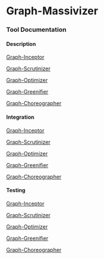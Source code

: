 # Graph-Massivizer


### Tool Documentation

#### Description
[Graph-Inceptor](https://github.com/graph-massivizer/graph-inceptor#tool-description)

[Graph-Scrutinizer](https://github.com/graph-massivizer/graph-scrutinizer#tool-description)

[Graph-Optimizer](https://github.com/graph-massivizer/graph-optimizer#tool-description)

[Graph-Greenifier](https://github.com/graph-massivizer/graph-greenifier#tool-description)

[Graph-Choreographer](https://github.com/graph-massivizer/graph-choreographer#tool-description)

#### Integration
[Graph-Inceptor](https://github.com/graph-massivizer/graph-inceptor#tool-integration)

[Graph-Scrutinizer](https://github.com/graph-massivizer/graph-scrutinizer#tool-integration)

[Graph-Optimizer](https://github.com/graph-massivizer/graph-optimizer#tool-integration)

[Graph-Greenifier](https://github.com/graph-massivizer/graph-greenifier#tool-integration)

[Graph-Choreographer](https://github.com/graph-massivizer/graph-choreographer#tool-integration)

#### Testing
[Graph-Inceptor](https://github.com/graph-massivizer/graph-inceptor#tool-tests)

[Graph-Scrutinizer](https://github.com/graph-massivizer/graph-scrutinizer#tool-tests)

[Graph-Optimizer](https://github.com/graph-massivizer/graph-optimizer#tool-tests)

[Graph-Greenifier](https://github.com/graph-massivizer/graph-greenifier#tool-tests)

[Graph-Choreographer](https://github.com/graph-massivizer/graph-choreographer#tool-tests)

<!--

**Here are some ideas to get you started:**

🙋‍♀️ A short introduction - what is your organization all about?
🌈 Contribution guidelines - how can the community get involved?
👩‍💻 Useful resources - where can the community find your docs? Is there anything else the community should know?
🍿 Fun facts - what does your team eat for breakfast?
🧙 Remember, you can do mighty things with the power of [Markdown](https://docs.github.com/github/writing-on-github/getting-started-with-writing-and-formatting-on-github/basic-writing-and-formatting-syntax)
-->
